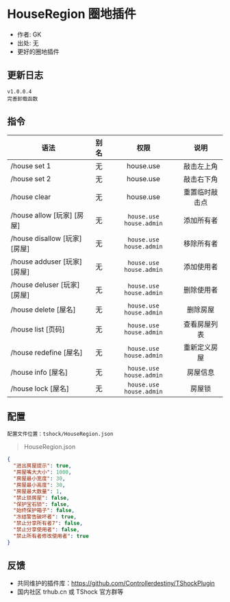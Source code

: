 # HouseRegion 圈地插件

- 作者: GK
- 出处: 无
- 更好的圈地插件

## 更新日志

```
v1.0.0.4
完善卸载函数
```

## 指令

| 语法                          | 别名 |           权限            |      说明      |
| ----------------------------- | :--: | :-----------------------: | :------------: |
| /house set 1                  |  无  |         house.use         |   敲击左上角   |
| /house set 2                  |  无  |         house.use         |   敲击右下角   |
| /house clear                  |  无  |         house.use         | 重置临时敲击点 |
| /house allow [玩家] [房屋]    |  无  | `house.use` `house.admin` |   添加所有者   |
| /house disallow [玩家] [房屋] |  无  | `house.use` `house.admin` |   移除所有者   |
| /house adduser [玩家] [房屋]  |  无  | `house.use` `house.admin` |   添加使用者   |
| /house deluser [玩家] [房屋]  |  无  | `house.use` `house.admin` |   删除使用者   |
| /house delete [屋名]          |  无  | `house.use` `house.admin` |    删除房屋    |
| /house list [页码]            |  无  | `house.use` `house.admin` |  查看房屋列表  |
| /house redefine [屋名]        |  无  | `house.use` `house.admin` |  重新定义房屋  |
| /house info [屋名]            |  无  | `house.use` `house.admin` |    房屋信息    |
| /house lock [屋名]            |  无  | `house.use` `house.admin` |     房屋锁     |

## 配置
	配置文件位置：tshock/HouseRegion.json
> HouseRegion.json

```json
{
  "进出房屋提示": true,
  "房屋嘴大大小": 1000,
  "房屋最小宽度": 30,
  "房屋最小高度": 30,
  "房屋最大数量": 1,
  "禁止锁房屋": false,
  "保护宝石锁": false,
  "始终保护箱子": false,
  "冻结警告破坏者": true,
  "禁止分享所有者7": false,
  "禁止分享使用者": false,
  "禁止所有者修改使用者": true
}
```

## 反馈

- 共同维护的插件库：https://github.com/Controllerdestiny/TShockPlugin
- 国内社区 trhub.cn 或 TShock 官方群等
